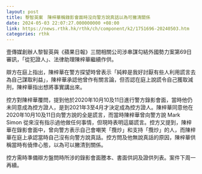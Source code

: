 ```yaml
---
layout: post
title: 黎智英案　陳梓華稱錄影會面時沒向警方說真話以為可撇清關係
date: 2024-05-03 22:07:27.000000000 +08:00
link: https://news.rthk.hk/rthk/ch/component/k2/1751696-20240503.htm
categories: rthk
---
```


壹傳媒創辦人黎智英與《蘋果日報》三間相關公司涉串謀勾結外國勢力案第69日審訊，「從犯證人」、法律助理陳梓華繼續作供。

辯方在庭上指出，陳梓華在警方探望時曾表示「純粹是我好討厭有些人利用謊言去為自己謀取利益」，陳梓華承認他曾作有關言論，但否認在庭上說謊令自己獲取減刑，陳梓華指出想將事實講出來。

控方對陳梓華覆問，提到他於2020年10月10及11日進行警方錄影會面，當時他仍未同意成為控方證人，是到2021年3至4月才決定成為控方證人。陳梓華同意他在2020年10月10及11日向警方說的全是謊言，而當時陳梓華曾向警方說 Mark Simon 從來沒有指示過他做任何事情，但現時表明這屬謊言。控方又提到，陳梓華在錄影會面中，曾向警方表示自己會嘲笑「攬炒」和支持「攬炒」的人，而陳梓華在庭上承認當時自己沒有向警方說真話。控方問及他無說真話的原因，陳梓華供稱當時有僥倖心態，以為可以撇清到關係。

控方需時準備辯方盤問時所涉的錄影會面謄本、書面供詞及證供列表。案件下周一再續。
